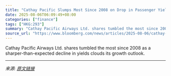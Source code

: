 ```yaml
---
title: "Cathay Pacific Slumps Most Since 2008 on Drop in Passenger Yield"
date: 2025-08-06T06:09:49+08:00
categories: ["finance"]
tags: ["HKG:293"]
summary: "Cathay Pacific Airways Ltd. shares tumbled the most since 2008 as a sharper-than-expected decline in yields clouds its growth outlook."
source_url: "https://www.bloomberg.com/news/articles/2025-08-06/cathay-pacific-slumps-most-since-2008-on-drop-in-passenger-yield"
---
```


Cathay Pacific Airways Ltd. shares tumbled the most since 2008 as a sharper-than-expected decline in yields clouds its growth outlook.

---

*来源: [原文链接](https://www.bloomberg.com/news/articles/2025-08-06/cathay-pacific-slumps-most-since-2008-on-drop-in-passenger-yield)*
